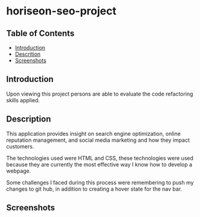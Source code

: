 # horiseon-seo-project

## Table of Contents
-   [Introduction](#Introduction)
-   [Descrition](#Description)
-   [Screenshots](#Screenshots)

## Introduction
Upon viewing this project persons are able to evaluate the code refactoring skills applied. 

## Description
This application provides insight on search engine optimization, online reputation management, and social media marketing and how they impact customers. 

The technologies used were HTML and CSS, these technologies were used because they are currently the most effective way I know how to develop a webpage. 

Some challenges I faced during this process were remembering to push my changes to git hub, in addition to creating a hover state for the nav bar. 
 
 ## Screenshots
